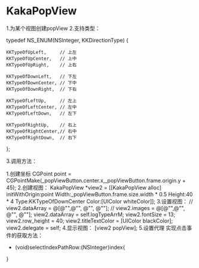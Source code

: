 # KakaPopView

1.为某个视图创建popView
2.支持类型：

typedef NS_ENUM(NSInteger, KKDirectionType)
{

    KKTypeOfUpLeft,     // 上左
    KKTypeOfUpCenter,   // 上中
    KKTypeOfUpRight,    // 上右

    KKTypeOfDownLeft,   // 下左
    KKTypeOfDownCenter, // 下中
    KKTypeOfDownRight,  // 下右

    KKTypeOfLeftUp,     // 左上
    KKTypeOfLeftCenter, // 左中
    KKTypeOfLeftDown,   // 左下

    KKTypeOfRightUp,    // 右上
    KKTypeOfRightCenter,// 右中
    KKTypeOfRightDown,  // 右下

};

3.调用方法：

1.创建坐标
      CGPoint point = CGPointMake(_popViewButton.center.x,_popViewButton.frame.origin.y + 45);
2.创建视图：
        KakaPopView *view2 = [[KakaPopView alloc] initWithOrigin:point Width:_popViewButton.frame.size.width * 0.5 Height:40 * 4 Type:KKTypeOfDownCenter Color:[UIColor whiteColor]];
3.设置视图：
        //    view2.dataArray = @[@"",@"", @"", @""];
        //    view2.images = @[@"",@"", @"", @""];
        view2.dataArray = self.logTypeArrM;
        view2.fontSize = 13;
        view2.row_height = 40;
        view2.titleTextColor = [UIColor blackColor];
        view2.delegate = self;
4.显示视图：
        [view2 popView];
5.设置代理 实现点击事件的获取方法：
- (void)selectIndexPathRow:(NSInteger)index{

}
